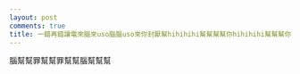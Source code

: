 ```yaml
---
layout: post
comments: true
title: 一錯再錯讓電來腦來uso腦腦uso來你封厭幫hihihihi幫幫幫幫你hihihihi幫幫幫你
---
```


腦幫幫罪幫幫罪幫幫腦幫幫幫

